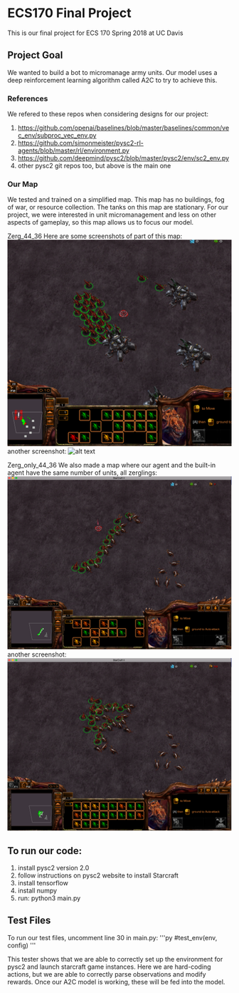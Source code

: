 # ECS170 Final Project
This is our final project for ECS 170 Spring 2018 at UC Davis

## Project Goal
We wanted to build a bot to micromanage army units. Our model uses a deep
reinforcement learning algorithm called A2C to try to achieve this.

### References
We refered to these repos when considering designs for our project:
1. https://github.com/openai/baselines/blob/master/baselines/common/vec_env/subproc_vec_env.py
2. https://github.com/simonmeister/pysc2-rl-agents/blob/master/rl/environment.py
3. https://github.com/deepmind/pysc2/blob/master/pysc2/env/sc2_env.py
4. other pysc2 git repos too, but above is the main one

### Our Map
We tested and trained on a simplified map. This map has no buildings, fog
of war, or resource collection. The tanks on this map are stationary. For
our project, we were interested in unit micromanagement and less on other
aspects of gameplay, so this map allows us to focus our model.

Zerg_44_36
Here are some screenshots of part of this map:
![alt text](https://github.com/Micro-Masters/AI/blob/master/misc/Zerg_44_36_2.png)
another screenshot:
![alt text](https://github.com/Micro-Masters/AI/blob/master/misc/Zerg_44_36.png)

Zerg_only_44_36
We also made a map where our agent and the built-in agent have the same
number of units, all zerglings:
![alt text](https://github.com/Micro-Masters/AI/blob/master/misc/Zerg_only_44_36.png)
another screenshot:
![alt text](https://github.com/Micro-Masters/AI/blob/master/misc/Zerg_only_44_36_2.png)

## To run our code:
1. install pysc2 version 2.0
2. follow instructions on pysc2 website to install Starcraft
3. install tensorflow
4. install numpy
5. run: python3 main.py

## Test Files

To run our test files, uncomment line 30 in main.py:
'''py
    #test_env(env, config)
'''

This tester shows that we are able to correctly set up the environment for
pysc2 and launch starcraft game instances. Here we are hard-coding actions,
but we are able to correctly parse observations and modify rewards. Once our
A2C model is working, these will be fed into the model.

